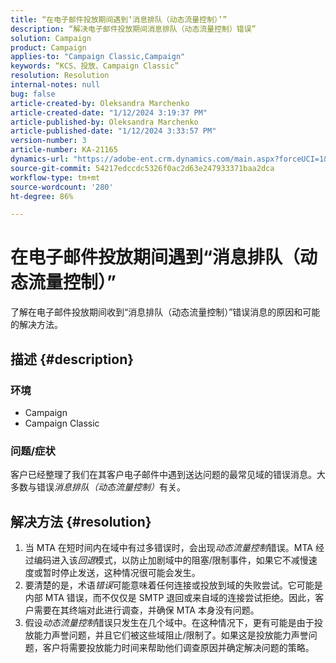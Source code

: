 ```yaml
---
title: “在电子邮件投放期间遇到‘消息排队（动态流量控制）’”
description: “解决电子邮件投放期间消息排队（动态流量控制）错误”
solution: Campaign
product: Campaign
applies-to: "Campaign Classic,Campaign"
keywords: “KCS、投放、Campaign Classic”
resolution: Resolution
internal-notes: null
bug: false
article-created-by: Oleksandra Marchenko
article-created-date: "1/12/2024 3:19:37 PM"
article-published-by: Oleksandra Marchenko
article-published-date: "1/12/2024 3:33:57 PM"
version-number: 3
article-number: KA-21165
dynamics-url: "https://adobe-ent.crm.dynamics.com/main.aspx?forceUCI=1&pagetype=entityrecord&etn=knowledgearticle&id=c1d08afc-5db1-ee11-a569-6045bd006b4b"
source-git-commit: 54217edccdc5326f0ac2d63e247933371baa2dca
workflow-type: tm+mt
source-wordcount: '280'
ht-degree: 86%

---
```


# 在电子邮件投放期间遇到“消息排队（动态流量控制）”


了解在电子邮件投放期间收到“消息排队（动态流量控制）”错误消息的原因和可能的解决方法。

## 描述 {#description}


### <b>环境</b>

- Campaign
- Campaign Classic




### <b>问题/症状</b>

客户已经整理了我们在其客户电子邮件中遇到送达问题的最常见域的错误消息。大多数与错误&#x200B;*消息排队（动态流量控制）*&#x200B;有关。


## 解决方法 {#resolution}


1. 当 MTA 在短时间内在域中有过多错误时，会出现&#x200B;*动态流量控制*&#x200B;错误。MTA 经过编码进入该&#x200B;*回退*&#x200B;模式，以防止加剧域中的阻塞/限制事件，如果它不减慢速度或暂时停止发送，这种情况很可能会发生。
2. 要清楚的是，术语&#x200B;*错误*&#x200B;可能意味着任何连接或投放到域的失败尝试。它可能是内部 MTA 错误，而不仅仅是 SMTP 退回或来自域的连接尝试拒绝。因此，客户需要在其终端对此进行调查，并确保 MTA 本身没有问题。
3. 假设&#x200B;*动态流量控制*&#x200B;错误只发生在几个域中。在这种情况下，更有可能是由于投放能力声誉问题，并且它们被这些域阻止/限制了。如果这是投放能力声誉问题，客户将需要投放能力时间来帮助他们调查原因并确定解决问题的策略。

